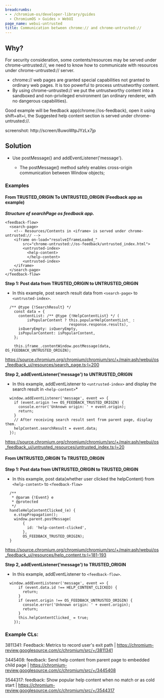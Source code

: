 ```yaml
---
breadcrumbs:
- - /chromium-os/developer-library/guides
  - ChromiumOS > Guides > WebUI
page_name: webui-untrusted
title: Communication between chrome:// and chrome-untrusted://
---
```


## Why?

For security consideration, some contents/resources may be served under
chrome-untrusted://, we need to know how to communicate with resources under
chrome-untrusted:// server.

*   chrome:// web pages are granted special capabilities not granted to ordinary
    web pages. It is too powerful to process untrustworthy content.
*   By using chrome-untrusted:// we put the untrustworthy content into a
    sandboxed and non-privileged environment (an ordinary renderer, with no
    dangerous capabilities).

Good example will be feedback app(chrome://os-feedback), open it using
shift+alt+i, the Suggested help content section is served under
chrome-untrusted://.

screenshot: http://screen/8uwoWtpJYzLx7jp

## Solution

-   Use postMessage() and addEventListener('message').

    -   The postMessage() method safely enables cross-origin communication
        between Window objects;

### Examples

#### From TRUSTED_ORIGIN To UNTRUSTED_ORIGIN (Feedback app as example)

***Structure of searchPage os feedback app.***

```
<feedback-flow>
  <search-page>
    <!-- Resources/Contents in <iframe> is served under chrome-untrusted:// -->
    <iframe on-load="resolveIframeLoaded_"
        src="chrome-untrusted://os-feedback/untrusted_index.html">
        <untrusted-index>
          <help-content>
          </help-content>
        <untrusted-index>
    </iframe>
  </search-page>
</feedback-flow>
```

**Step 1: Post data from TRUSTED_ORIGIN to UNTRUSTED_ORIGIN**

-   In this example, post search result data from `<search-page>` to
    `<untrusted-index>`.

```
  /** @type {!SearchResult} */
    const data = {
      contentList: /** @type {!HelpContentList} */ (
          isPopularContent ? this.popularHelpContentList_ :
                             response.response.results),
      isQueryEmpty: isQueryEmpty,
      isPopularContent: isPopularContent,
    };

    this.iframe_.contentWindow.postMessage(data, OS_FEEDBACK_UNTRUSTED_ORIGIN);
```

https://source.chromium.org/chromium/chromium/src/+/main:ash/webui/os_feedback_ui/resources/search_page.ts;l=200

**Step 2, addEventListener('message') to UNTRUSTED_ORIGIN**

-   In this example, addEventListener to `<untrusted-index>` and display the
    search result in `<help-content>`*

```
  window.addEventListener('message', event => {
    if (event.origin !== OS_FEEDBACK_TRUSTED_ORIGIN) {
      console.error('Unknown origin: ' + event.origin);
      return;
    }
    // After receiving search result sent from parent page, display them.
    helpContent.searchResult = event.data;
  });
```

https://source.chromium.org/chromium/chromium/src/+/main:ash/webui/os_feedback_ui/untrusted_resources/untrusted_index.ts;l=20

#### From UNTRUSTED_ORIGIN To TRUSTED_ORIGIN

**Step 1: Post data from UNTRUSTED_ORIGIN to TRUSTED_ORIGIN**

-   In this example, post data(whether user clicked the helpContent) from
    `<help-content>` to `<feedback-flow>`

```
  /**
   * @param {!Event} e
   * @protected
   */
  handleHelpContentClicked_(e) {
    e.stopPropagation();
    window.parent.postMessage(
        {
          id: 'help-content-clicked',
        },
        OS_FEEDBACK_TRUSTED_ORIGIN);
  }
```

https://source.chromium.org/chromium/chromium/src/+/main:ash/webui/os_feedback_ui/resources/help_content.ts;l=181-193

**Step 2, addEventListener('message') to TRUSTED_ORIGIN**

-   In this example, addEventListener to `<feedback-flow>`.

```
  window.addEventListener('message', event => {
      if (event.data.id !== HELP_CONTENT_CLICKED) {
        return;
      }
      if (event.origin !== OS_FEEDBACK_UNTRUSTED_ORIGIN) {
        console.error('Unknown origin: ' + event.origin);
        return;
      }
      this.helpContentClicked_ = true;
    });
```

### Example CLs:

3811341: Feedback: Metrics to record user's exit path |
https://chromium-review.googlesource.com/c/chromium/src/+/3811341

3445408: feedback: Send help content from parent page to embedded child page |
https://chromium-review.googlesource.com/c/chromium/src/+/3445408

3544317: feedback: Show popular help content when no match or as cold start |
https://chromium-review.googlesource.com/c/chromium/src/+/3544317
